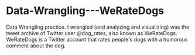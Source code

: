 # Data-Wrangling---WeRateDogs
Data Wrangling practice. I wrangled (and analyzing and visualizing) was the tweet archive of Twitter user @dog_rates, also known as WeRateDogs. WeRateDogs is a Twitter account that rates people's dogs with a humorous comment about the dog.
